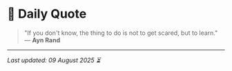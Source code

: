 # 📜 Daily Quote

> "If you don't know, the thing to do is not to get scared, but to learn."  
> — **Ayn Rand**

---

_Last updated: 09 August 2025 ⏳_

